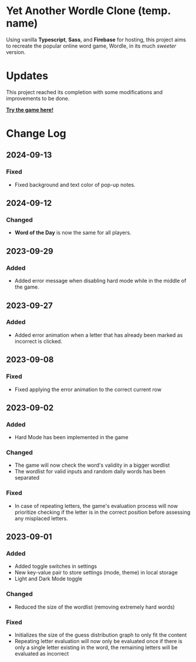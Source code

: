 # Yet Another Wordle Clone (temp. name)

Using vanilla **Typescript**, **Sass**, and **Firebase** for hosting, this project aims to recreate the popular online word game, Wordle, in its much _sweeter_ version.

# Updates

This project reached its completion with some modifications and improvements to be done.

**[Try the game here!](https://yet-another-wordle-clone.web.app/)**

# Change Log

## 2024-09-13

### Fixed

- Fixed background and text color of pop-up notes.

## 2024-09-12

### Changed

- **Word of the Day** is now the same for all players.

## 2023-09-29

### Added

- Added error message when disabling hard mode while in the middle of the game.

## 2023-09-27

### Added

- Added error animation when a letter that has already been marked as incorrect is clicked.

## 2023-09-08

### Fixed

- Fixed applying the error animation to the correct current row

## 2023-09-02

### Added

- Hard Mode has been implemented in the game

### Changed

- The game will now check the word's validity in a bigger wordlist
- The wordlist for valid inputs and random daily words has been separated

### Fixed

- In case of repeating letters, the game's evaluation process will now prioritize checking if the letter is in the correct position before assessing any misplaced letters.

## 2023-09-01

### Added

- Added toggle switches in settings
- New key-value pair to store settings (mode, theme) in local storage
- Light and Dark Mode toggle

### Changed

- Reduced the size of the wordlist (removing extremely hard words)

### Fixed

- Initializes the size of the guess distribution graph to only fit the content
- Repeating letter evaluation will now only be evaluated once if there is only a single letter existing in the word, the remaining letters will be evaluated as incorrect
